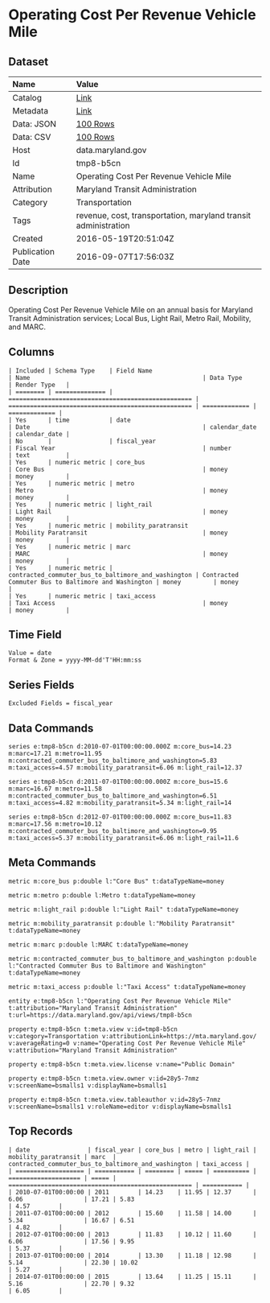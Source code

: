 # Operating Cost Per Revenue Vehicle Mile

## Dataset

| Name | Value |
| :--- | :---- |
| Catalog | [Link](https://catalog.data.gov/dataset/operating-cost-per-revenue-vehicle-mile) |
| Metadata | [Link](https://data.maryland.gov/api/views/tmp8-b5cn) |
| Data: JSON | [100 Rows](https://data.maryland.gov/api/views/tmp8-b5cn/rows.json?max_rows=100) |
| Data: CSV | [100 Rows](https://data.maryland.gov/api/views/tmp8-b5cn/rows.csv?max_rows=100) |
| Host | data.maryland.gov |
| Id | tmp8-b5cn |
| Name | Operating Cost Per Revenue Vehicle Mile |
| Attribution | Maryland Transit Administration |
| Category | Transportation |
| Tags | revenue, cost, transportation, maryland transit administration |
| Created | 2016-05-19T20:51:04Z |
| Publication Date | 2016-09-07T17:56:03Z |

## Description

Operating Cost Per Revenue Vehicle Mile on an annual basis for Maryland Transit Administration services; Local Bus, Light Rail, Metro Rail, Mobility, and MARC.

## Columns

```ls
| Included | Schema Type    | Field Name                                          | Name                                                | Data Type     | Render Type   |
| ======== | ============== | =================================================== | =================================================== | ============= | ============= |
| Yes      | time           | date                                                | Date                                                | calendar_date | calendar_date |
| No       |                | fiscal_year                                         | Fiscal Year                                         | number        | text          |
| Yes      | numeric metric | core_bus                                            | Core Bus                                            | money         | money         |
| Yes      | numeric metric | metro                                               | Metro                                               | money         | money         |
| Yes      | numeric metric | light_rail                                          | Light Rail                                          | money         | money         |
| Yes      | numeric metric | mobility_paratransit                                | Mobility Paratransit                                | money         | money         |
| Yes      | numeric metric | marc                                                | MARC                                                | money         | money         |
| Yes      | numeric metric | contracted_commuter_bus_to_baltimore_and_washington | Contracted Commuter Bus to Baltimore and Washington | money         | money         |
| Yes      | numeric metric | taxi_access                                         | Taxi Access                                         | money         | money         |
```

## Time Field

```ls
Value = date
Format & Zone = yyyy-MM-dd'T'HH:mm:ss
```

## Series Fields

```ls
Excluded Fields = fiscal_year
```

## Data Commands

```ls
series e:tmp8-b5cn d:2010-07-01T00:00:00.000Z m:core_bus=14.23 m:marc=17.21 m:metro=11.95 m:contracted_commuter_bus_to_baltimore_and_washington=5.83 m:taxi_access=4.57 m:mobility_paratransit=6.06 m:light_rail=12.37

series e:tmp8-b5cn d:2011-07-01T00:00:00.000Z m:core_bus=15.6 m:marc=16.67 m:metro=11.58 m:contracted_commuter_bus_to_baltimore_and_washington=6.51 m:taxi_access=4.82 m:mobility_paratransit=5.34 m:light_rail=14

series e:tmp8-b5cn d:2012-07-01T00:00:00.000Z m:core_bus=11.83 m:marc=17.56 m:metro=10.12 m:contracted_commuter_bus_to_baltimore_and_washington=9.95 m:taxi_access=5.37 m:mobility_paratransit=6.06 m:light_rail=11.6
```

## Meta Commands

```ls
metric m:core_bus p:double l:"Core Bus" t:dataTypeName=money

metric m:metro p:double l:Metro t:dataTypeName=money

metric m:light_rail p:double l:"Light Rail" t:dataTypeName=money

metric m:mobility_paratransit p:double l:"Mobility Paratransit" t:dataTypeName=money

metric m:marc p:double l:MARC t:dataTypeName=money

metric m:contracted_commuter_bus_to_baltimore_and_washington p:double l:"Contracted Commuter Bus to Baltimore and Washington" t:dataTypeName=money

metric m:taxi_access p:double l:"Taxi Access" t:dataTypeName=money

entity e:tmp8-b5cn l:"Operating Cost Per Revenue Vehicle Mile" t:attribution="Maryland Transit Administration" t:url=https://data.maryland.gov/api/views/tmp8-b5cn

property e:tmp8-b5cn t:meta.view v:id=tmp8-b5cn v:category=Transportation v:attributionLink=https://mta.maryland.gov/ v:averageRating=0 v:name="Operating Cost Per Revenue Vehicle Mile" v:attribution="Maryland Transit Administration"

property e:tmp8-b5cn t:meta.view.license v:name="Public Domain"

property e:tmp8-b5cn t:meta.view.owner v:id=28y5-7nmz v:screenName=bsmalls1 v:displayName=bsmalls1

property e:tmp8-b5cn t:meta.view.tableauthor v:id=28y5-7nmz v:screenName=bsmalls1 v:roleName=editor v:displayName=bsmalls1
```

## Top Records

```ls
| date                | fiscal_year | core_bus | metro | light_rail | mobility_paratransit | marc  | contracted_commuter_bus_to_baltimore_and_washington | taxi_access | 
| =================== | =========== | ======== | ===== | ========== | ==================== | ===== | =================================================== | =========== | 
| 2010-07-01T00:00:00 | 2011        | 14.23    | 11.95 | 12.37      | 6.06                 | 17.21 | 5.83                                                | 4.57        | 
| 2011-07-01T00:00:00 | 2012        | 15.60    | 11.58 | 14.00      | 5.34                 | 16.67 | 6.51                                                | 4.82        | 
| 2012-07-01T00:00:00 | 2013        | 11.83    | 10.12 | 11.60      | 6.06                 | 17.56 | 9.95                                                | 5.37        | 
| 2013-07-01T00:00:00 | 2014        | 13.30    | 11.18 | 12.98      | 5.14                 | 22.30 | 10.02                                               | 5.27        | 
| 2014-07-01T00:00:00 | 2015        | 13.64    | 11.25 | 15.11      | 5.16                 | 22.70 | 9.32                                                | 6.05        | 
```